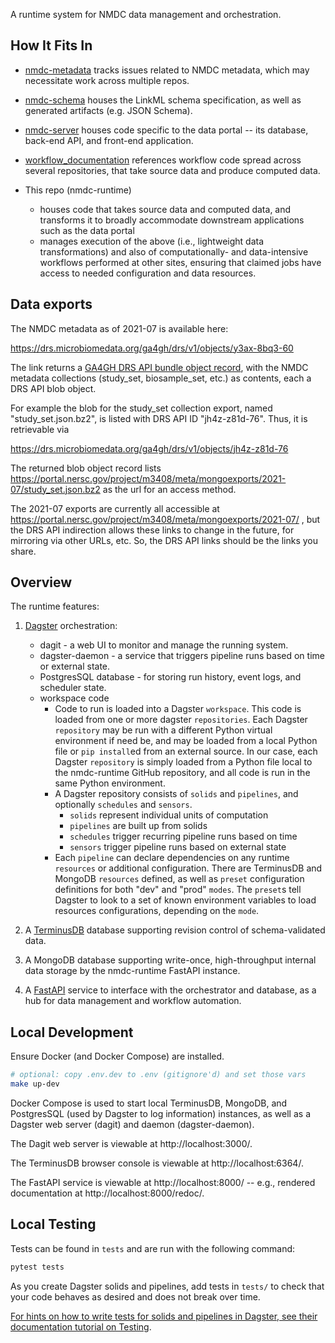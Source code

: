A runtime system for NMDC data management and orchestration.

## How It Fits In

* [nmdc-metadata](https://github.com/microbiomedata/nmdc-metadata)
tracks issues related to NMDC metadata, which may necessitate work across multiple repos.
  
* [nmdc-schema](https://github.com/microbiomedata/nmdc-schema/)
houses the LinkML schema specification, as well as generated artifacts (e.g. JSON Schema).

* [nmdc-server](https://github.com/microbiomedata/nmdc-server)
houses code specific to the data portal -- its database, back-end API, and front-end application.

* [workflow_documentation](https://nmdc-workflow-documentation.readthedocs.io/en/latest/index.html)
references workflow code spread across several repositories, that take source data and produce computed data.

* This repo (nmdc-runtime)
   * houses code that takes source data and computed data, and transforms it
     to broadly accommodate downstream applications such as the data portal
   * manages execution of the above (i.e., lightweight data transformations) and also
     of computationally- and data-intensive workflows performed at other sites,
     ensuring that claimed jobs have access to needed configuration and data resources.

## Data exports

The NMDC metadata as of 2021-07 is available here:

https://drs.microbiomedata.org/ga4gh/drs/v1/objects/y3ax-8bq3-60

The link returns a [GA4GH DRS API bundle object record](https://ga4gh.github.io/data-repository-service-schemas/preview/release/drs-1.0.0/docs/#_drs_datatypes), with the NMDC metadata collections (study_set, biosample_set, etc.) as contents, each a DRS API blob object.

For example the blob for the study_set collection export, named "study_set.json.bz2", is listed with DRS API ID "jh4z-z81d-76". Thus, it is retrievable via

https://drs.microbiomedata.org/ga4gh/drs/v1/objects/jh4z-z81d-76

The returned blob object record lists https://portal.nersc.gov/project/m3408/meta/mongoexports/2021-07/study_set.json.bz2 as the url for an access method.

The 2021-07 exports are currently all accessible at https://portal.nersc.gov/project/m3408/meta/mongoexports/2021-07/ , but the DRS API indirection allows these links to change in the future, for mirroring via other URLs, etc. So, the DRS API links should be the links you share.

## Overview

The runtime features:

1. [Dagster](https://docs.dagster.io/concepts) orchestration:
    - dagit - a web UI to monitor and manage the running system.
    - dagster-daemon - a service that triggers pipeline runs based on time or external state.
    - PostgresSQL database - for storing run history, event logs, and scheduler state.
    - workspace code
      - Code to run is loaded into a Dagster `workspace`. This code is loaded from
         one or more dagster `repositories`. Each Dagster `repository` may be run with a different
         Python virtual environment if need be, and may be loaded from a local Python file or
         `pip install`ed from an external source. In our case, each Dagster `repository` is simply
         loaded from a Python file local to the nmdc-runtime GitHub repository, and all code is
         run in the same Python environment.
      - A Dagster repository consists of `solids` and `pipelines`,
         and optionally `schedules` and `sensors`.
         - `solids` represent individual units of computation
         - `pipelines` are built up from solids
         - `schedules` trigger recurring pipeline runs based on time
         - `sensors` trigger pipeline runs based on external state
      - Each `pipeline` can declare dependencies on any runtime `resources` or additional
         configuration. There are TerminusDB and MongoDB `resources` defined, as well as `preset`
         configuration definitions for both "dev" and "prod" `modes`. The `preset`s tell Dagster to
         look to a set of known environment variables to load resources configurations, depending on
         the `mode`.

2. A [TerminusDB](https://terminusdb.com/) database supporting revision control of schema-validated
data.
   
3. A MongoDB database supporting write-once, high-throughput internal
data storage by the nmdc-runtime FastAPI instance.
   
4. A [FastAPI](https://fastapi.tiangolo.com/) service to interface with the orchestrator and
database, as a hub for data management and workflow automation.

## Local Development

Ensure Docker (and Docker Compose) are installed.

```bash
# optional: copy .env.dev to .env (gitignore'd) and set those vars
make up-dev
```

Docker Compose is used to start local TerminusDB, MongoDB, and PostgresSQL (used by Dagster to log
information) instances, as well as a Dagster web server (dagit) and daemon (dagster-daemon).

The Dagit web server is viewable at http://localhost:3000/.

The TerminusDB browser console is viewable at http://localhost:6364/.

The FastAPI service is viewable at http://localhost:8000/ -- e.g., rendered documentation at
http://localhost:8000/redoc/.

## Local Testing

Tests can be found in `tests` and are run with the following command:

```bash
pytest tests
```

As you create Dagster solids and pipelines, add tests in `tests/` to check that your
code behaves as desired and does not break over time.

[For hints on how to write tests for solids and pipelines in Dagster, see their documentation tutorial on Testing](https://docs.dagster.io/tutorial/testable).
